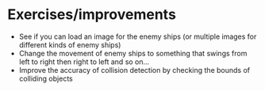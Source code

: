 # Exercises/improvements
* See if you can load an image for the enemy ships (or multiple images for different kinds of enemy ships)
* Change the movement of enemy ships to something that swings from left to right then right to left and so on...
* Improve the accuracy of collision detection by checking the bounds of colliding objects
